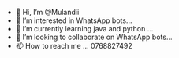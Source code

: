 - 👋 Hi, I’m @Mulandii
- 👀 I’m interested in WhatsApp bots...
- 🌱 I’m currently learning java and python ...
- 💞️ I’m looking to collaborate on WhatsApp bots...
- 📫 How to reach me ...   0768827492 

<!---
Mulandii/Mulandii is a ✨ special ✨ repository because its `README.md` (this file) appears on your GitHub profile.
You can click the Preview link to take a look at your changes.
--->
